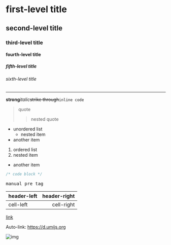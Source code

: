 # first-level title

## second-level title

### third-level title

#### fourth-level title

##### fifth-level title

###### sixth-level title

---

**strong**_italic_~~strike through~~`inline code`

> quote
>
> > nested quote

- unordered list
  - nested item
- another item

1. ordered list
1. nested item

- another item

```css
/* code block */
```

<pre>
manual pre tag
</pre>

| header-left | header-right |
| ----------- | -----------: |
| cell-left   |   cell-right |

[link](https://d.umijs.org)

Auto-link: https://d.umijs.org

![img](https://d.umijs.org)
